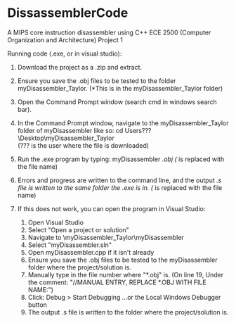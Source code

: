 # DissassemblerCode
A MIPS core instruction disassembler using C++
ECE 2500 (Computer Organization and Architecture) Project 1

Running code (.exe, or in visual studio):
1. Download the project as a .zip and extract.

2. Ensure you save the .obj files to be tested to the folder myDisassembler_Taylor. 
	(*This is in the myDisassembler_Taylor folder)

3. Open the Command Prompt window (search cmd in windows search bar).

4. In the Command Prompt window, navigate to the myDisassembler_Taylor folder of myDisassembler like so:
	cd Users\???\Desktop\myDisassembler_Taylor\
		(??? is the user where the file is downloaded)

5. Run the .exe program by typing: myDisassembler *.obj
	(* is replaced with the file name)

6. Errors and progress are written to the command line, and the output *.s file is written to the same folder the .exe is in.
	(* is replaced with the file name)

7. If this does not work, you can open the program in Visual Studio:
	1. Open Visual Studio
	2. Select "Open a project or solution"
	3. Navigate to \myDisassembler_Taylor\myDisassembler
	4. Select "myDisassembler.sln"
	5. Open myDisassembler.cpp if it isn't already
	6. Ensure you save the .obj files to be tested to the myDisassembler folder where the project/solution is.
	7. Manually type in the file number where "*.obj" is.
		(On line 19, Under the comment: "//MANUAL ENTRY, REPLACE *.OBJ WITH FILE NAME:")
	8. Click: Debug > Start Debugging
		...or the Local Windows Debugger button
	9. The output .s file is written to the folder where the project/solution is.
